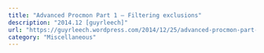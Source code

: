 ```yaml
---
title: "Advanced Procmon Part 1 – Filtering exclusions"
description: "2014.12 [guyrleech]"
url: "https://guyrleech.wordpress.com/2014/12/25/advanced-procmon-part-1-filtering-exclusions/"
category: "Miscellaneous"
---
```

